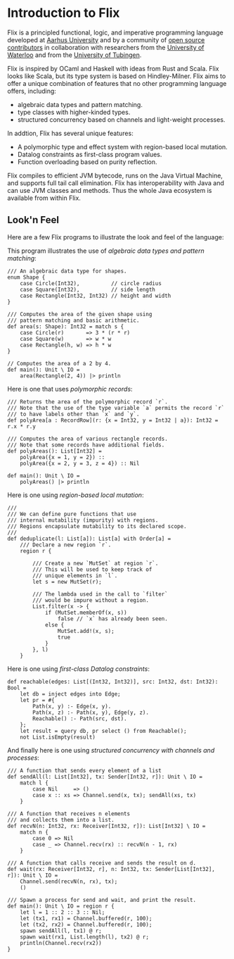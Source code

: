 # Introduction to Flix

Flix is a principled functional, logic, and imperative programming language
developed at [Aarhus University](https://cs.au.dk/) and by a community of [open
source contributors](https://github.com/flix/flix) in collaboration with
researchers from the [University of Waterloo](https://uwaterloo.ca/) and from
the [University of Tubingen](https://uni-tuebingen.de/).

Flix is inspired by OCaml and Haskell with ideas from Rust and Scala. Flix looks
like Scala, but its type system is based on Hindley-Milner. Flix aims to offer a
unique combination of features that no other programming language offers,
including:

- algebraic data types and pattern matching.
- type classes with higher-kinded types.
- structured concurrency based on channels and light-weight processes.

In addtion, Flix has several unique features:

- A polymorphic type and effect system with region-based local mutation.
- Datalog constraints as first-class program values.
- Function overloading based on purity reflection. 

Flix compiles to efficient JVM bytecode, runs on the Java Virtual Machine, and
supports full tail call elimination. Flix has interoperability with Java and can
use JVM classes and methods. Thus the whole Java ecosystem is available from
within Flix. 

## Look'n Feel

Here are a few Flix programs to illustrate the look and feel of the language:

This program illustrates the use of _algebraic data types and pattern matching_:

```flix
/// An algebraic data type for shapes.
enum Shape {
    case Circle(Int32),          // circle radius
    case Square(Int32),          // side length
    case Rectangle(Int32, Int32) // height and width
}

/// Computes the area of the given shape using
/// pattern matching and basic arithmetic.
def area(s: Shape): Int32 = match s {
    case Circle(r)       => 3 * (r * r)
    case Square(w)       => w * w
    case Rectangle(h, w) => h * w
}

// Computes the area of a 2 by 4.
def main(): Unit \ IO =
    area(Rectangle(2, 4)) |> println
```

Here is one that uses _polymorphic records_:

```flix
/// Returns the area of the polymorphic record `r`.
/// Note that the use of the type variable `a` permits the record `r`
/// to have labels other than `x` and `y`.
def polyArea[a : RecordRow](r: {x = Int32, y = Int32 | a}): Int32 = r.x * r.y

/// Computes the area of various rectangle records.
/// Note that some records have additional fields.
def polyAreas(): List[Int32] =
    polyArea({x = 1, y = 2}) ::
    polyArea({x = 2, y = 3, z = 4}) :: Nil

def main(): Unit \ IO =
    polyAreas() |> println
```

Here is one using _region-based local mutation_:

```flix
///
/// We can define pure functions that use
/// internal mutability (impurity) with regions.
/// Regions encapsulate mutability to its declared scope.
///
def deduplicate(l: List[a]): List[a] with Order[a] =
    /// Declare a new region `r`.
    region r {

        /// Create a new `MutSet` at region `r`.
        /// This will be used to keep track of
        /// unique elements in `l`.
        let s = new MutSet(r);

        /// The lambda used in the call to `filter`
        /// would be impure without a region.
        List.filter(x -> {
            if (MutSet.memberOf(x, s))
                false // `x` has already been seen.
            else {
                MutSet.add!(x, s);
                true
            }
        }, l)
    }
```

Here is one using _first-class Datalog constraints_:

```flix
def reachable(edges: List[(Int32, Int32)], src: Int32, dst: Int32): Bool =
    let db = inject edges into Edge;
    let pr = #{
        Path(x, y) :- Edge(x, y).
        Path(x, z) :- Path(x, y), Edge(y, z).
        Reachable() :- Path(src, dst).
    };
    let result = query db, pr select () from Reachable();
    not List.isEmpty(result)
```

And finally here is one using _structured concurrency with channels and processes_:

```flix
/// A function that sends every element of a list
def sendAll(l: List[Int32], tx: Sender[Int32, r]): Unit \ IO =
    match l {
        case Nil     => ()
        case x :: xs => Channel.send(x, tx); sendAll(xs, tx)
    }

/// A function that receives n elements
/// and collects them into a list.
def recvN(n: Int32, rx: Receiver[Int32, r]): List[Int32] \ IO =
    match n {
        case 0 => Nil
        case _ => Channel.recv(rx) :: recvN(n - 1, rx)
    }

/// A function that calls receive and sends the result on d.
def wait(rx: Receiver[Int32, r], n: Int32, tx: Sender[List[Int32], r]): Unit \ IO =
    Channel.send(recvN(n, rx), tx);
    ()

/// Spawn a process for send and wait, and print the result.
def main(): Unit \ IO = region r {
    let l = 1 :: 2 :: 3 :: Nil;
    let (tx1, rx1) = Channel.buffered(r, 100);
    let (tx2, rx2) = Channel.buffered(r, 100);
    spawn sendAll(l, tx1) @ r;
    spawn wait(rx1, List.length(l), tx2) @ r;
    println(Channel.recv(rx2))
}
```
